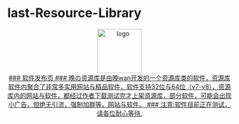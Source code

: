# last-Resource-Library
<div align="center">
  <a href="https://alist.nn.ci"><img width="100px" alt="logo" src="https://cdn.jsdelivr.net/gh/alist-org/logo@main/logo.svg"/>
    <div>
### 软件发布页
### 晚の资源库是由晚wan开发的一个资源库类的软件，资源库软件内聚合了非常多实用网站与精品软件，软件支持32位与64位（v7-v8），资源库内的网站与软件，都经过作者下载测试完才上架资源库，部分软件，可能会出现小广告，但绝无引流，强制加群等，网站与软件。
### 注意:软件目前正在测试，请各位耐心等待.
